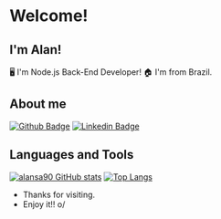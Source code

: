 # Welcome!

## I'm Alan!

🖥️ I'm Node.js Back-End Developer!
🏠 I'm from Brazil.

## About me
[![Github Badge](https://img.shields.io/badge/-Github-000?style=flat-square&logo=Github&logoColor=white&link=https://github.com/alansa90)](https://github.com/alansa90)
[![Linkedin Badge](https://img.shields.io/badge/-LinkedIn-blue?style=flat-square&logo=Linkedin&logoColor=white&link=https://www.linkedin.com/in/alandesa/)](https://www.linkedin.com/in/alandesa/)

## Languages and Tools
[![alansa90 GitHub stats](https://github-readme-stats.vercel.app/api?username=alansa90&show_icons=true&theme=dark)](https://github.com/alansa90/github-readme-stats)
[![Top Langs](https://github-readme-stats.vercel.app/api/top-langs/?username=alansa90&layout=compact&theme=dark)](https://github.com/alansa90/github-readme-stats)


- Thanks for visiting.
- Enjoy it!! o/
<!--
**alansa90/alansa90** is a ✨ _special_ ✨ repository because its `README.md` (this file) appears on your GitHub profile.

Here are some ideas to get you started:

- 🔭 I’m currently working on ...
- 🌱 I’m currently learning ...
- 👯 I’m looking to collaborate on ...
- 🤔 I’m looking for help with ...
- 💬 Ask me about ...
- 📫 How to reach me: ...
- 😄 Pronouns: ...
- ⚡ Fun fact: ...
-->
